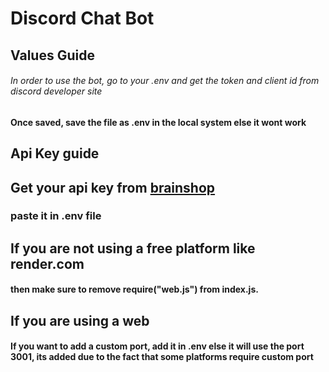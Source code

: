 # Discord Chat Bot
## Values Guide
###### In order to use the bot, go to your .env and get the token and client id from discord developer site
#### Once saved, save the file as .env in the local system else it wont work


## Api Key guide
## Get your api key from [brainshop](https://aistudio.google.com/)
### paste it in .env file
## If you are not using a free platform like render.com
#### then make sure to remove require("web.js") from index.js.

## If you are using a web
#### If you want to add a custom port, add it in .env else it will use the port 3001, its added due to the fact that some platforms require custom port